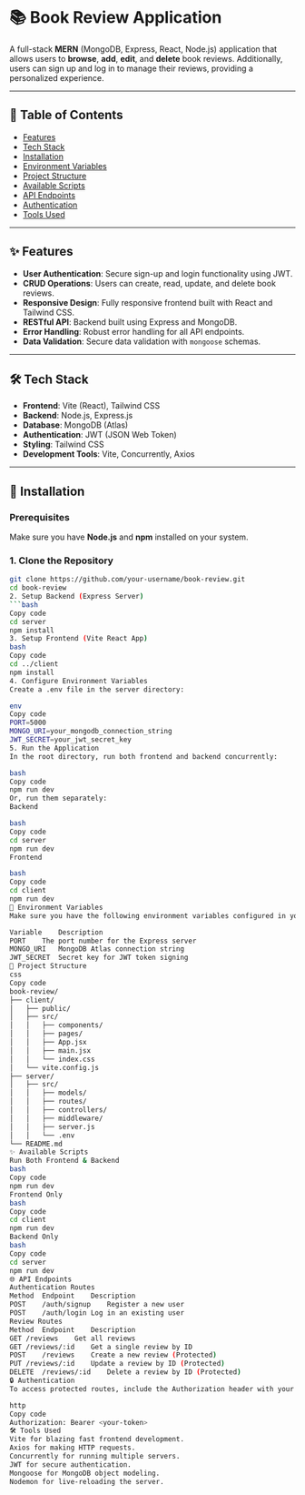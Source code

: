 # 📚 Book Review Application

A full-stack **MERN** (MongoDB, Express, React, Node.js) application that allows users to **browse**, **add**, **edit**, and **delete** book reviews. Additionally, users can sign up and log in to manage their reviews, providing a personalized experience.

---

## 📂 Table of Contents
- [Features](#-features)
- [Tech Stack](#-tech-stack)
- [Installation](#-installation)
- [Environment Variables](#-environment-variables)
- [Project Structure](#-project-structure)
- [Available Scripts](#-available-scripts)
- [API Endpoints](#-api-endpoints)
- [Authentication](#-authentication)
- [Tools Used](#-tools-used)

---

## ✨ Features
- **User Authentication**: Secure sign-up and login functionality using JWT.
- **CRUD Operations**: Users can create, read, update, and delete book reviews.
- **Responsive Design**: Fully responsive frontend built with React and Tailwind CSS.
- **RESTful API**: Backend built using Express and MongoDB.
- **Error Handling**: Robust error handling for all API endpoints.
- **Data Validation**: Secure data validation with `mongoose` schemas.

---

## 🛠️ Tech Stack
- **Frontend**: Vite (React), Tailwind CSS
- **Backend**: Node.js, Express.js
- **Database**: MongoDB (Atlas)
- **Authentication**: JWT (JSON Web Token)
- **Styling**: Tailwind CSS
- **Development Tools**: Vite, Concurrently, Axios

---

## 🚀 Installation

### Prerequisites
Make sure you have **Node.js** and **npm** installed on your system.

### 1. Clone the Repository
```bash
git clone https://github.com/your-username/book-review.git
cd book-review
2. Setup Backend (Express Server)
```bash
Copy code
cd server
npm install
3. Setup Frontend (Vite React App)
bash
Copy code
cd ../client
npm install
4. Configure Environment Variables
Create a .env file in the server directory:

env
Copy code
PORT=5000
MONGO_URI=your_mongodb_connection_string
JWT_SECRET=your_jwt_secret_key
5. Run the Application
In the root directory, run both frontend and backend concurrently:

bash
Copy code
npm run dev
Or, run them separately:
Backend

bash
Copy code
cd server
npm run dev
Frontend

bash
Copy code
cd client
npm run dev
🔑 Environment Variables
Make sure you have the following environment variables configured in your .env file for the server:

Variable	Description
PORT	The port number for the Express server
MONGO_URI	MongoDB Atlas connection string
JWT_SECRET	Secret key for JWT token signing
📁 Project Structure
css
Copy code
book-review/
├── client/
│   ├── public/
│   ├── src/
│   │   ├── components/
│   │   ├── pages/
│   │   ├── App.jsx
│   │   ├── main.jsx
│   │   └── index.css
│   └── vite.config.js
├── server/
│   ├── src/
│   │   ├── models/
│   │   ├── routes/
│   │   ├── controllers/
│   │   ├── middleware/
│   │   ├── server.js
│   │   └── .env
└── README.md
✨ Available Scripts
Run Both Frontend & Backend
bash
Copy code
npm run dev
Frontend Only
bash
Copy code
cd client
npm run dev
Backend Only
bash
Copy code
cd server
npm run dev
🌐 API Endpoints
Authentication Routes
Method	Endpoint	Description
POST	/auth/signup	Register a new user
POST	/auth/login	Log in an existing user
Review Routes
Method	Endpoint	Description
GET	/reviews	Get all reviews
GET	/reviews/:id	Get a single review by ID
POST	/reviews	Create a new review (Protected)
PUT	/reviews/:id	Update a review by ID (Protected)
DELETE	/reviews/:id	Delete a review by ID (Protected)
🔒 Authentication
To access protected routes, include the Authorization header with your request:

http
Copy code
Authorization: Bearer <your-token>
🛠️ Tools Used
Vite for blazing fast frontend development.
Axios for making HTTP requests.
Concurrently for running multiple servers.
JWT for secure authentication.
Mongoose for MongoDB object modeling.
Nodemon for live-reloading the server.
